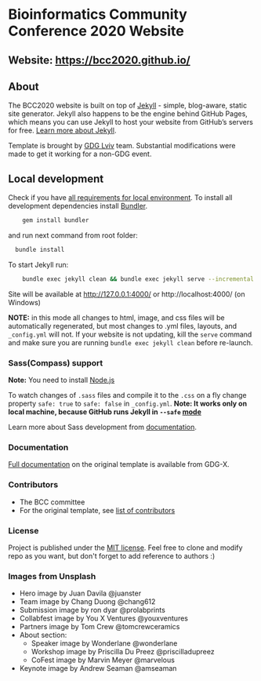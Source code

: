 # Bioinformatics Community Conference 2020 Website

## Website: https://bcc2020.github.io/

## About

The BCC2020 website is built on top of [Jekyll](http://jekyllrb.com/) - simple, blog-aware, static site generator. Jekyll also happens to be the engine behind GitHub Pages, which means you can use Jekyll to host your website from GitHub’s servers for free. [Learn more about Jekyll](http://jekyllrb.com/).

Template is brought by [GDG Lviv](http://gdg.org.ua/) team. Substantial modifications were made to get it working for a non-GDG event.

## Local development

Check if you have [all requirements for local environment](http://jekyllrb.com/docs/installation/).
To install all development dependencies install [Bundler](http://bundler.io/).
```bash
    gem install bundler
```
and run next command from root folder:

```bash
  bundle install
```  

To start Jekyll run:
```bash
    bundle exec jekyll clean && bundle exec jekyll serve --incremental
```
Site will be available at http://127.0.0.1:4000/ or http://localhost:4000/ (on Windows)

**NOTE:** in this mode all changes to html, image, and css files will be automatically regenerated, but most changes to .yml files, layouts, and `_config.yml` will not. If your website is not updating, kill the `serve` command and make sure you are running `bundle exec jekyll clean` before re-launch.

### Sass(Compass) support
**Note:** You need to install [Node.js](http://nodejs.org/download/)

To watch changes of `.sass` files and compile it to the `.css` on a fly change property `safe: true` to `safe: false` in `_config.yml`.
**Note: It works only on local machine, because GitHub runs Jekyll in `--safe` [mode](https://help.github.com/articles/using-jekyll-with-pages/#configuration-overrides)**

Learn more about Sass development from [documentation](https://github.com/gdg-x/zeppelin/wiki/Sass-development).

### Documentation

[Full documentation](https://github.com/gdg-x/zeppelin/wiki) on the original template is available from GDG-X.


### Contributors
* The BCC committee
* For the original template, see [list of contributors](https://github.com/gdg-x/zeppelin/graphs/contributors)

### License
Project is published under the [MIT license](https://github.com/gdg-x/zeppelin/blob/master/LICENSE.txt). Feel free to clone and modify repo as you want, but don't forget to add reference to authors :)


### Images from Unsplash

- Hero image by Juan Davila @juanster
- Team image by Chang Duong @chang612
- Submission image by ron dyar @prolabprints
- Collabfest image by You X Ventures @youxventures
- Partners image by Tom Crew @tomcrewceramics
- About section:
  - Speaker image by Wonderlane @wonderlane
  - Workshop image by Priscilla Du Preez @priscilladupreez
  - CoFest image by Marvin Meyer @marvelous
- Keynote image by Andrew Seaman @amseaman
